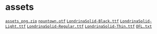 # assets

[`assets_png.zip`](https://nouns.center/assets) [`nountown.otf`](https://nouns.center/assets) [`LondrinaSolid-Black.ttf`](https://fonts.google.com/specimen/Londrina+Solid) [`LondrinaSolid-Light.ttf`](https://fonts.google.com/specimen/Londrina+Solid) [`LondrinaSolid-Regular.ttf`](https://fonts.google.com/specimen/Londrina+Solid) [`LondrinaSolid-Thin.ttf`](https://fonts.google.com/specimen/Londrina+Solid) [`OFL.txt`](https://fonts.google.com/specimen/Londrina+Solid)
